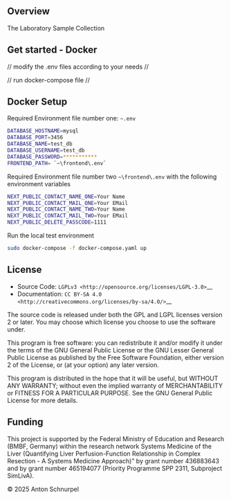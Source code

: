## Overview

The Laboratory Sample Collection

## Get started - Docker
// modify the .env files according to your needs //

// run docker-compose file //

## Docker Setup
Required Environment file number one: `~.env`
```bash
DATABASE_HOSTNAME=mysql
DATABASE_PORT=3456
DATABASE_NAME=test_db
DATABASE_USERNAME=test_db
DATABASE_PASSWORD=***********
FRONTEND_PATH= `~\frontend\.env`
```

Required Environment file number two `~\frontend\.env` with the following environment variables 
```bash
NEXT_PUBLIC_CONTACT_NAME_ONE=Your Name
NEXT_PUBLIC_CONTACT_MAIL_ONE=Your EMail
NEXT_PUBLIC_CONTACT_NAME_TWO=Your Name
NEXT_PUBLIC_CONTACT_MAIL_TWO=Your EMail
NEXT_PUBLIC_DELETE_PASSCODE=1111
```

Run the local test environment
```bash
sudo docker-compose -f docker-compose.yaml up
```

## License

* Source Code: `LGPLv3 <http://opensource.org/licenses/LGPL-3.0>`__
* Documentation: `CC BY-SA 4.0 <http://creativecommons.org/licenses/by-sa/4.0/>`__

The source code is released under both the GPL and LGPL licenses version 2 or
later. You may choose which license you choose to use the software under.

This program is free software: you can redistribute it and/or modify it under
the terms of the GNU General Public License or the GNU Lesser General Public
License as published by the Free Software Foundation, either version 2 of the
License, or (at your option) any later version.

This program is distributed in the hope that it will be useful, but WITHOUT ANY
WARRANTY; without even the implied warranty of MERCHANTABILITY or FITNESS FOR A
PARTICULAR PURPOSE. See the GNU General Public License for more details.

## Funding

This project is supported by the Federal Ministry of Education and Research (BMBF, Germany)
within the research network Systems Medicine of the Liver (Quantifying Liver Perfusion-Function Relationship in Complex Resection - A Systems Medicine Approach)" by grant number 436883643 and by grant number 
465194077 (Priority Programme SPP 2311, Subproject SimLivA).

© 2025 Anton Schnurpel

